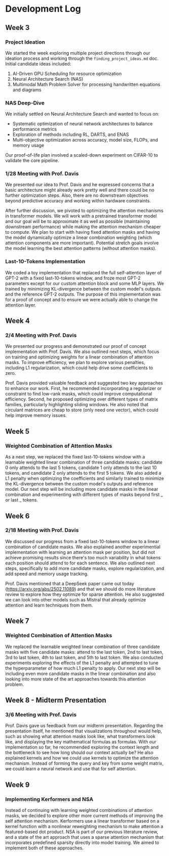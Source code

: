 # Development Log

## Week 3

### Project Ideation

We started the week exploring multiple project directions through our ideation process and working through the `finding_project_ideas.md` doc. Initial candidate ideas included:

1. AI-Driven GPU Scheduling for resource optimization
2. Neural Architecture Search (NAS)
3. Multimodal Math Problem Solver for processing handwritten equations and diagrams

### NAS Deep-Dive

We initially settled on Neural Architecture Search and wanted to focus on:

- Systematic optimization of neural network architectures to balance performance metrics
- Exploration of methods including RL, DARTS, and ENAS
- Multi-objective optimization across accuracy, model size, FLOPs, and memory usage

Our proof-of-life plan involved a scaled-down experiment on CIFAR-10 to validate the core pipeline.

### 1/28 Meeting with Prof. Davis

We presented our idea to Prof. Davis and he expressed concerns that a basic architecture might already work pretty well and there could be no further optimization steps. Also, there are no downstream objectives beyond predictive accuracy and working within hardware constraints.

After further discussion, we pivoted to optimizing the attention mechanisms in transformer models. We will work with a pretrained transformer model and our goal will be to approximate it as well as possible (maintaining downstream performance) while making the attention mechanism cheaper to compute. We plan to start with having fixed attention masks and having the model dynamically optimize a linear combination weighting (which attention components are more important). Potential stretch goals involve the model learning the best attention patterns (without attention masks).

### Last-10-Tokens Implementation

We coded a toy implementation that replaced the full self-attention layer of GPT-2 with a fixed last-10-tokens window, and froze most GPT-2 parameters except for our custom attention block and some MLP layers. We trained by minimizing KL-divergence between the custom model's outputs and the reference GPT-2 outputs. The purpose of this implementation was for a proof of concept and to ensure we were actually able to change the attention layer.

## Week 4

### 2/4 Meeting with Prof. Davis

We presented our progress and demonstrated our proof of concept implementation with Prof. Davis. We also outlined next steps, which focus on training and optimizing weights for a linear combination of attention masks. To improve efficiency, we plan to explore various penalties, including L1 regularization, which could help drive some coefficients to zero.

Prof. Davis provided valuable feedback and suggested two key approaches to enhance our work. First, he recommended incorporating a regularizer or constraint to find low-rank masks, which could improve computational efficiency. Second, he proposed optimizing over different types of matrix families, particularly highlighting sliding windows. He also noted that circulant matrices are cheap to store (only need one vector), which could help improve memory issues.

## Week 5

### Weighted Combination of Attention Masks

As a next step, we replaced the fixed last-10-tokens window with a learnable weighted linear combination of three candidate masks: candidate 0 only attends to the last 5 tokens, candidate 1 only attends to the last 10 tokens, and candidate 2 only attends to the first 5 tokens. We also added a L1 penalty when optimizing the coefficients and similarly trained to minimize the KL-divergence between the custom model's outputs and reference model. Our next step will be including more candidate masks in the linear combination and experimenting with different types of masks beyond first _ or last _ tokens.

## Week 6

### 2/18 Meeting with Prof. Davis

We discussed our progress from a fixed last-10-tokens window to a linear combination of candidate masks. We also explained another experimential implementation with learning an attention mask per position, but did not achieve promising results since there's too much variability in what tokens each position should attend to for each sentence. We also outlined next steps, specifically to add more candidate masks, explore regularization, and add speed and memory usage tracking.

Prof. Davis mentioned that a DeepSeek paper came out today (https://arxiv.org/abs/2502.11089) and that we should do more literature review to explore how they optimize for sparse attention. He also suggested we can look into other models such as Mistral that already optimize attention and learn techniques from them.

## Week 7

### Weighted Combination of Attention Masks

We replaced the learnable weighted linear combination of three candidate masks with five candidate masks: attend to the last token, 2nd to last token, 3rd to last token, 4th to last token, and 5th to last token. We also conducted experiments exploring the effects of the L1 penalty and attempted to tune the hyperparameter of how much L1 penalty to apply. Our next step will be including even more candidate masks in the linear combination and also looking into more state of the art approaches towards this attention problem.

## Week 8 - Midterm Presentation

### 3/6 Meeting with Prof. Davis

Prof. Davis gave us feedback from our midterm presentation. Regarding the presentation itself, he mentioned that visualizations throughout would help, such as showing what attention masks look like, what transformers look like, and displaying the key mathematical formulas as formulas. With our implementation so far, he recommended exploring the context length and the bottleneck to see how long should our context actually be? He also explained kernels and how we could use kernels to optimize the attention mechanism. Instead of forming the query and key from some weight matrix, we could learn a neural network and use that for self attention.

## Week 9

### Implementing Kerformers and NSA

Instead of continuing with learning weighted combinations of attention masks, we decided to explore other more current methods of improving the self attention mechanism. Kerformers use a linear transformer based on a kernel function with a nonlinear reweighting mechanism to make attention a featured-based dot product. NSA is part of our previous literature review, and a state of the art approach that uses a sparse attention mechanism that incorporates predefined sparsity directly into model training. We aimed to implement both of these approaches.
